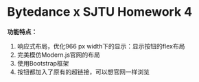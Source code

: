 # **Bytedance x SJTU Homework 4**

**功能特点：**

1. 响应式布局，优化966 px width下的显示：显示按钮的flex布局
2. 完美模仿Modern.js官网的布局
3. 使用Bootstrap框架
4. 按钮都加入了原有的超链接，可以想官网一样浏览

